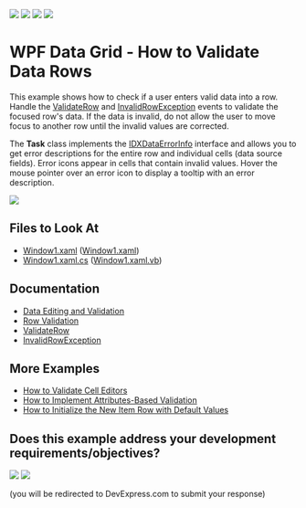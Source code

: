 <!-- default badges list -->
![](https://img.shields.io/endpoint?url=https://codecentral.devexpress.com/api/v1/VersionRange/128653826/11.1.4%2B)
[![](https://img.shields.io/badge/Open_in_DevExpress_Support_Center-FF7200?style=flat-square&logo=DevExpress&logoColor=white)](https://supportcenter.devexpress.com/ticket/details/E1593)
[![](https://img.shields.io/badge/📖_How_to_use_DevExpress_Examples-e9f6fc?style=flat-square)](https://docs.devexpress.com/GeneralInformation/403183)
[![](https://img.shields.io/badge/💬_Leave_Feedback-feecdd?style=flat-square)](#does-this-example-address-your-development-requirementsobjectives)
<!-- default badges end -->

# WPF Data Grid - How to Validate Data Rows

This example shows how to check if a user enters valid data into a row. Handle the [ValidateRow](https://docs.devexpress.com/WPF/DevExpress.Xpf.Grid.GridViewBase.ValidateRow) and [InvalidRowException](https://docs.devexpress.com/WPF/DevExpress.Xpf.Grid.GridViewBase.InvalidRowException) events to validate the focused row's data. If the data is invalid, do not allow the user to move focus to another row until the invalid values are corrected.

The **Task** class implements the [IDXDataErrorInfo](https://docs.devexpress.com/WPF/6157/controls-and-libraries/data-grid/data-editing-and-validation/input-validation/interface-based-validation#idxdataerrorinfo) interface and allows you to get error descriptions for the entire row and individual cells (data source fields). Error icons appear in cells that contain invalid values. Hover the mouse pointer over an error icon to display a tooltip with an error description.

![](https://docs.devexpress.com/WPF/images/GridViewBase_InvalidRowExceptionCommand.png?v=21.2&f=InvalidRowException)

<!-- default file list -->

## Files to Look At

- [Window1.xaml](./CS/DXGrid_ValidateRow/Window1.xaml) ([Window1.xaml](./VB/DXGrid_ValidateRow/Window1.xaml))
- [Window1.xaml.cs](./CS/DXGrid_ValidateRow/Window1.xaml.cs#L25-L33) ([Window1.xaml.vb](./VB/DXGrid_ValidateRow/Window1.xaml.vb#L26-L36))

<!-- default file list end -->

## Documentation

- [Data Editing and Validation](https://docs.devexpress.com/WPF/6108/controls-and-libraries/data-grid/data-editing-and-validation)
- [Row Validation](https://docs.devexpress.com/WPF/6114/controls-and-libraries/data-grid/data-editing-and-validation/input-validation/row-validation)
- [ValidateRow](https://docs.devexpress.com/WPF/DevExpress.Xpf.Grid.GridViewBase.ValidateRow)
- [InvalidRowException](https://docs.devexpress.com/WPF/DevExpress.Xpf.Grid.GridViewBase.InvalidRowException)

## More Examples

- [How to Validate Cell Editors](https://github.com/DevExpress-Examples/validate-cell-editors)
- [How to Implement Attributes-Based Validation](https://github.com/DevExpress-Examples/how-to-implement-attributes-based-validation-e3191)
- [How to Initialize the New Item Row with Default Values](https://github.com/DevExpress-Examples/how-to-initialize-the-new-item-row-with-default-values-e1569)
<!-- feedback -->
## Does this example address your development requirements/objectives?

[<img src="https://www.devexpress.com/support/examples/i/yes-button.svg"/>](https://www.devexpress.com/support/examples/survey.xml?utm_source=github&utm_campaign=wpf-data-grid-validate-data-rows&~~~was_helpful=yes) [<img src="https://www.devexpress.com/support/examples/i/no-button.svg"/>](https://www.devexpress.com/support/examples/survey.xml?utm_source=github&utm_campaign=wpf-data-grid-validate-data-rows&~~~was_helpful=no)

(you will be redirected to DevExpress.com to submit your response)
<!-- feedback end -->
